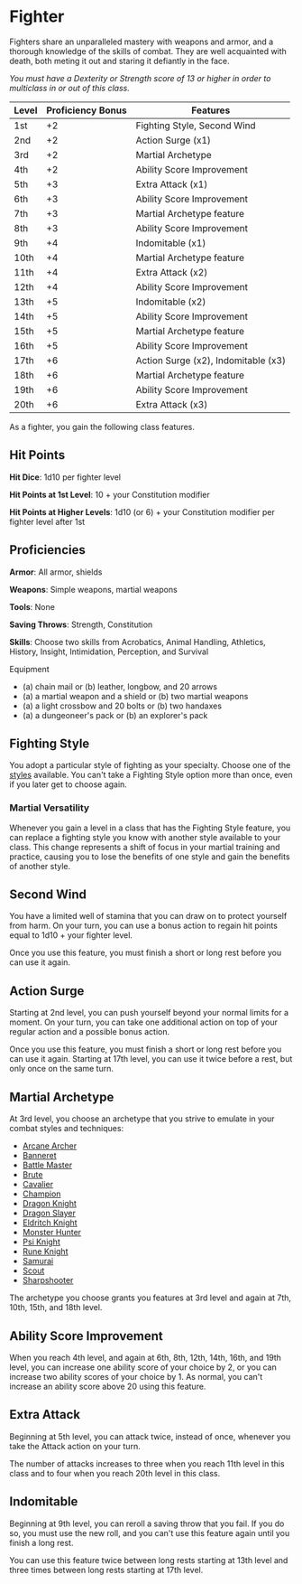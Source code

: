 # Fighter
Fighters share an unparalleled mastery with weapons and armor, and a thorough knowledge of the skills of combat. They are well acquainted with death, both meting it out and staring it defiantly in the face.

*You must have a Dexterity or Strength score of 13 or higher in order to multiclass in or out of this class.*

Level|Proficiency Bonus|Features
-----|-----------------|--------
1st|+2|Fighting Style, Second Wind
2nd|+2|Action Surge (x1)
3rd|+2|Martial Archetype
4th|+2|Ability Score Improvement
5th|+3|Extra Attack (x1)
6th|+3|Ability Score Improvement
7th|+3|Martial Archetype feature
8th|+3|Ability Score Improvement
9th|+4|Indomitable (x1)
10th|+4|Martial Archetype feature
11th|+4|Extra Attack (x2)
12th|+4|Ability Score Improvement
13th|+5|Indomitable (x2)
14th|+5|Ability Score Improvement
15th|+5|Martial Archetype feature
16th|+5|Ability Score Improvement
17th|+6|Action Surge (x2), Indomitable (x3)
18th|+6|Martial Archetype feature
19th|+6|Ability Score Improvement
20th|+6|Extra Attack (x3)

As a fighter, you gain the following class features.

## Hit Points
**Hit Dice**: 1d10 per fighter level

**Hit Points at 1st Level**: 10 + your Constitution modifier

**Hit Points at Higher Levels**: 1d10 (or 6) + your Constitution modifier per fighter level after 1st

## Proficiencies
**Armor**: All armor, shields

**Weapons**: Simple weapons, martial weapons

**Tools**: None

**Saving Throws**: Strength, Constitution

**Skills**: Choose two skills from Acrobatics, Animal Handling, Athletics, History, Insight, Intimidation, Perception, and Survival

Equipment
* (a) chain mail or (b) leather, longbow, and 20 arrows
* (a) a martial weapon and a shield or (b) two martial weapons
* (a) a light crossbow and 20 bolts or (b) two handaxes
* (a) a dungeoneer's pack or (b) an explorer's pack

## Fighting Style
You adopt a particular style of fighting as your specialty. Choose one of the [styles](Fighter/Styles.md) available. You can't take a Fighting Style option more than once, even if you later get to choose again.

### Martial Versatility
Whenever you gain a level in a class that has the Fighting Style feature, you can replace a fighting style you know with another style available to your class. This change represents a shift of focus in your martial training and practice, causing you to lose the benefits of one style and gain the benefits of another style.

## Second Wind
You have a limited well of stamina that you can draw on to protect yourself from harm. On your turn, you can use a bonus action to regain hit points equal to 1d10 + your fighter level.

Once you use this feature, you must finish a short or long rest before you can use it again.

## Action Surge
Starting at 2nd level, you can push yourself beyond your normal limits for a moment. On your turn, you can take one additional action on top of your regular action and a possible bonus action.

Once you use this feature, you must finish a short or long rest before you can use it again. Starting at 17th level, you can use it twice before a rest, but only once on the same turn.

## Martial Archetype
At 3rd level, you choose an archetype that you strive to emulate in your combat styles and techniques:
* [Arcane Archer](Fighter/ArcaneArcher.md)
* [Banneret](Fighter/Banneret.md)
* [Battle Master](Fighter/BattleMaster.md)
* [Brute](Fighter/Brute.md)
* [Cavalier](Fighter/Cavalier.md)
* [Champion](Fighter/Champion.md)
* [Dragon Knight](Fighter/DragonKnight.md)
* [Dragon Slayer](Fighter/DragonSlayer.md)
* [Eldritch Knight](Fighter/EldritchKnight.md)
* [Monster Hunter](Fighter/MonsterHunter.md)
* [Psi Knight](Fighter/PsiKnight.md)
* [Rune Knight](Fighter/RuneKnight.md)
* [Samurai](Fighter/Samurai.md)
* [Scout](Fighter/Scout.md)
* [Sharpshooter](Fighter/Sharpshooter.md)

The archetype you choose grants you features at 3rd level and again at 7th, 10th, 15th, and 18th level.

## Ability Score Improvement
When you reach 4th level, and again at 6th, 8th, 12th, 14th, 16th, and 19th level, you can increase one ability score of your choice by 2, or you can increase two ability scores of your choice by 1. As normal, you can't increase an ability score above 20 using this feature.

## Extra Attack
Beginning at 5th level, you can attack twice, instead of once, whenever you take the Attack action on your turn.

The number of attacks increases to three when you reach 11th level in this class and to four when you reach 20th level in this class.

## Indomitable
Beginning at 9th level, you can reroll a saving throw that you fail. If you do so, you must use the new roll, and you can't use this feature again until you finish a long rest.

You can use this feature twice between long rests starting at 13th level and three times between long rests starting at 17th level.
